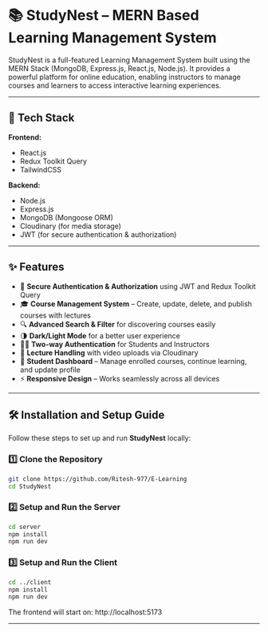 # 📚 StudyNest – MERN Based Learning Management System

StudyNest is a full-featured Learning Management System built using the MERN Stack (MongoDB, Express.js, React.js, Node.js). It provides a powerful platform for online education, enabling instructors to manage courses and learners to access interactive learning experiences.

---

## 🚀 Tech Stack

**Frontend:**
- React.js
- Redux Toolkit Query
- TailwindCSS

**Backend:**
- Node.js
- Express.js
- MongoDB (Mongoose ORM)
- Cloudinary (for media storage)
- JWT (for secure authentication & authorization)

---

## ✨ Features

- 🔐 **Secure Authentication & Authorization** using JWT and Redux Toolkit Query  
- 🎓 **Course Management System** – Create, update, delete, and publish courses with lectures  
- 🔍 **Advanced Search & Filter** for discovering courses easily  
- 🌗 **Dark/Light Mode** for a better user experience  
- 👩‍🏫 **Two-way Authentication** for Students and Instructors  
- 🎥 **Lecture Handling** with video uploads via Cloudinary  
- 🧾 **Student Dashboard** – Manage enrolled courses, continue learning, and update profile  
- ⚡ **Responsive Design** – Works seamlessly across all devices  

---

## 🛠️ Installation and Setup Guide

Follow these steps to set up and run **StudyNest** locally:

### 1️⃣ Clone the Repository
```bash
git clone https://github.com/Ritesh-977/E-Learning
cd StudyNest
```
### 2️⃣ Setup and Run the Server
```bash
cd server
npm install
npm run dev
```
### 3️⃣ Setup and Run the Client
```bash
cd ../client
npm install
npm run dev
```
The frontend will start on: http://localhost:5173

---
